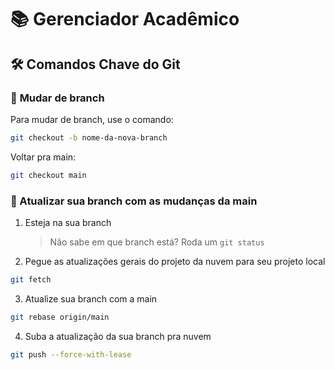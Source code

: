 # 📚 Gerenciador Acadêmico

## 🛠️ Comandos Chave do Git

### 🌿 **Mudar de branch**

Para mudar de branch, use o comando:

```bash
git checkout -b nome-da-nova-branch
```

Voltar pra main:

```bash
git checkout main
```

### 🔄 Atualizar sua branch com as mudanças da main

1. Esteja na sua branch

   > Não sabe em que branch está? Roda um `git status`

2. Pegue as atualizações gerais do projeto da nuvem para seu projeto local

```bash
git fetch
```

3. Atualize sua branch com a main

```bash
git rebase origin/main
```

4. Suba a atualização da sua branch pra nuvem
```bash
git push --force-with-lease
```

